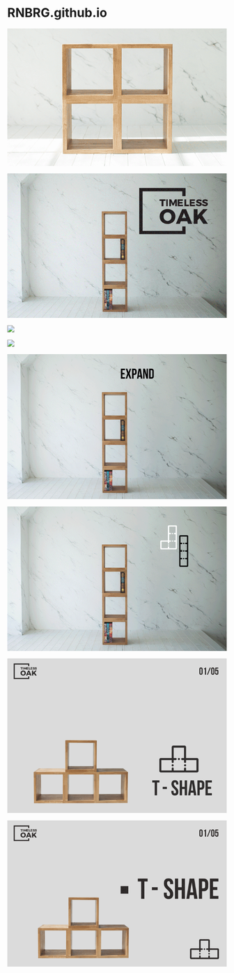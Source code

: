 # RNBRG.github.io


![](5shapes.gif)

![](collection_gif.gif)

![](easytobuild.gif)

![](easytobuild_gif_02.gif)





![](695px_collection_gif_02.gif)

![](695px_collection_gif_03.gif)

![](695px_5shapes.gif)

![](695px_5shapes_02.gif)
